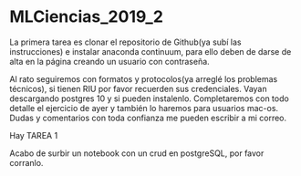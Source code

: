 # MLCiencias_2019_2

La primera tarea es clonar el repositorio de Github(ya subí las instrucciones) e instalar anaconda continuum, para ello deben de darse de alta en la página creando un usuario con contraseña.

Al rato seguiremos con formatos y protocolos(ya arreglé los problemas técnicos), si tienen RIU por favor recuerden sus credenciales. Vayan descargando postgres 10 y si pueden instalenlo. Completaremos con todo detalle el ejercicio de ayer y también lo haremos para usuarios mac-os. Dudas y comentarios con toda confianza me pueden escribir a mi correo.

Hay TAREA 1


Acabo de surbir  un notebook con un crud en postgreSQL, por favor corranlo.
